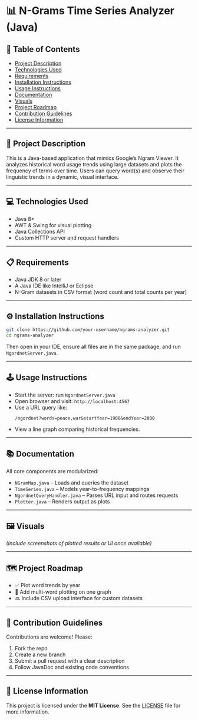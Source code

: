 # 📊 N-Grams Time Series Analyzer (Java)

## 📌 Table of Contents

- [Project Description](#project-description)
- [Technologies Used](#technologies-used)
- [Requirements](#requirements)
- [Installation Instructions](#installation-instructions)
- [Usage Instructions](#usage-instructions)
- [Documentation](#documentation)
- [Visuals](#visuals)
- [Project Roadmap](#project-roadmap)
- [Contribution Guidelines](#contribution-guidelines)
- [License Information](#license-information)

---

## 📖 Project Description

This is a Java-based application that mimics Google’s Ngram Viewer. It analyzes historical word usage trends using large datasets and plots the frequency of terms over time. Users can query word(s) and observe their linguistic trends in a dynamic, visual interface.

---

## 💻 Technologies Used

- Java 8+
- AWT & Swing for visual plotting
- Java Collections API
- Custom HTTP server and request handlers

---

## 📋 Requirements

- Java JDK 8 or later
- A Java IDE like IntelliJ or Eclipse
- N-Gram datasets in CSV format (word count and total counts per year)

---

## ⚙️ Installation Instructions

```bash
git clone https://github.com/your-username/ngrams-analyzer.git
cd ngrams-analyzer
```

Then open in your IDE, ensure all files are in the same package, and run `NgordnetServer.java`.

---

## 🕹️ Usage Instructions

- Start the server: run `NgordnetServer.java`
- Open browser and visit: `http://localhost:4567`
- Use a URL query like:
  ```
  /ngordnet?words=peace,war&startYear=1900&endYear=2000
  ```
- View a line graph comparing historical frequencies.

---

## 📚 Documentation

All core components are modularized:
- `NGramMap.java` – Loads and queries the dataset
- `TimeSeries.java` – Models year-to-frequency mappings
- `NgordnetQueryHandler.java` – Parses URL input and routes requests
- `Plotter.java` – Renders output as plots

---

## 🖼️ Visuals

*(Include screenshots of plotted results or UI once available)*

---

## 🗺️ Project Roadmap

- ✅ Plot word trends by year
- 🔄 Add multi-word plotting on one graph
- 🔜 Include CSV upload interface for custom datasets

---

## 🤝 Contribution Guidelines

Contributions are welcome! Please:
1. Fork the repo
2. Create a new branch
3. Submit a pull request with a clear description
4. Follow JavaDoc and existing code conventions

---

## 📜 License Information

This project is licensed under the **MIT License**. See the [LICENSE](LICENSE) file for more information.

